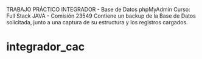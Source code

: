 TRABAJO PRÁCTICO INTEGRADOR - Base de Datos phpMyAdmin
Curso: Full Stack JAVA - Comisión 23549
Contiene un backup de la Base de Datos solicitada, junto a una captura de su estructura y los registros cargados.

# integrador_cac
